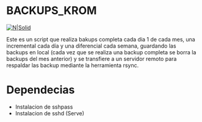 # BACKUPS_KROM

 
[![N|Solid](https://lh3.googleusercontent.com/_eV71T0c42cBDFbnjG3GjxSkP6r5O9DcFUPVH4rtBUHHHzLs_xjE7kp51OwNxnx_l4qOsKiQi54MT90UTrfGwD7ifMiHQWlKwPL0AYs1vRC5yu027HJdAmGe300GMQrRNOs08RgA=w2400)](https://github.com/Dharkros)
 
Este es un script que realiza bakups completa cada dia 1 de cada mes, una incremental cada día y una diferencial cada semana, guardando las backups en local (cada vez que se realiza una backup completa se borra la backups del mes anterior) y se transfiere a un servidor remoto para respaldar las backup mediante la herramienta rsync.

# Dependecias
 
  - Instalacion de sshpass
  - Instalacion de sshd (Serve)
